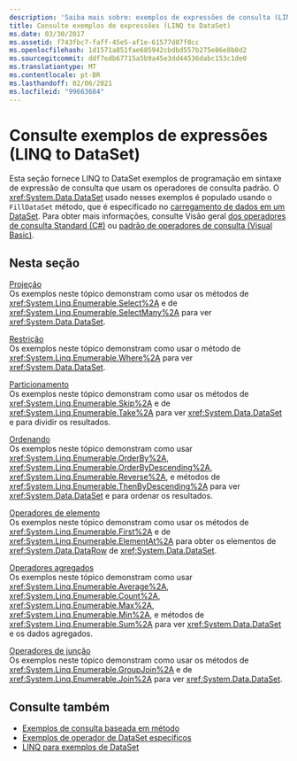 ```yaml
---
description: 'Saiba mais sobre: exemplos de expressões de consulta (LINQ to DataSet)'
title: Consulte exemplos de expressões (LINQ to DataSet)
ms.date: 03/30/2017
ms.assetid: f743fbc7-faff-45e5-af1e-61577d87f0cc
ms.openlocfilehash: 1d1571a851fae685942cbdbd557b275e86e8b0d2
ms.sourcegitcommit: ddf7edb67715a5b9a45e3dd44536dabc153c1de0
ms.translationtype: MT
ms.contentlocale: pt-BR
ms.lasthandoff: 02/06/2021
ms.locfileid: "99663684"
---
```

# <a name="query-expression-examples-linq-to-dataset"></a>Consulte exemplos de expressões (LINQ to DataSet)

Esta seção fornece LINQ to DataSet exemplos de programação em sintaxe de expressão de consulta que usam os operadores de consulta padrão. O <xref:System.Data.DataSet> usado nesses exemplos é populado usando o `FillDataSet` método, que é especificado no [carregamento de dados em um DataSet](loading-data-into-a-dataset.md). Para obter mais informações, consulte Visão geral [dos operadores de consulta Standard (C#)](../../../csharp/programming-guide/concepts/linq/standard-query-operators-overview.md) ou [padrão de operadores de consulta (Visual Basic)](../../../visual-basic/programming-guide/concepts/linq/standard-query-operators-overview.md).  
  
## <a name="in-this-section"></a>Nesta seção  

 [Projeção](query-expression-syntax-examples-projection-linq-to-dataset.md)  
 Os exemplos neste tópico demonstram como usar os métodos de <xref:System.Linq.Enumerable.Select%2A> e de <xref:System.Linq.Enumerable.SelectMany%2A> para ver <xref:System.Data.DataSet>.  
  
 [Restrição](query-expression-syntax-examples-restriction-linq-to-dataset.md)  
 Os exemplos neste tópico demonstram como usar o método de <xref:System.Linq.Enumerable.Where%2A> para ver <xref:System.Data.DataSet>.  
  
 [Particionamento](query-expression-syntax-examples-partitioning.md)  
 Os exemplos neste tópico demonstram como usar os métodos de <xref:System.Linq.Enumerable.Skip%2A> e de <xref:System.Linq.Enumerable.Take%2A> para ver <xref:System.Data.DataSet> e para dividir os resultados.  
  
 [Ordenando](query-expression-syntax-examples-ordering-linq-to-dataset.md)  
 Os exemplos neste tópico demonstram como usar <xref:System.Linq.Enumerable.OrderBy%2A>, <xref:System.Linq.Enumerable.OrderByDescending%2A>, <xref:System.Linq.Enumerable.Reverse%2A>, e métodos de <xref:System.Linq.Enumerable.ThenByDescending%2A> para ver <xref:System.Data.DataSet> e para ordenar os resultados.  
  
 [Operadores de elemento](query-expression-syntax-examples-element-operators.md)  
 Os exemplos neste tópico demonstram como usar os métodos de <xref:System.Linq.Enumerable.First%2A> e de <xref:System.Linq.Enumerable.ElementAt%2A> para obter os elementos de <xref:System.Data.DataRow> de <xref:System.Data.DataSet>.  
  
 [Operadores agregados](query-expression-syntax-examples-aggregate-operators.md)  
 Os exemplos neste tópico demonstram como usar <xref:System.Linq.Enumerable.Average%2A>, <xref:System.Linq.Enumerable.Count%2A>, <xref:System.Linq.Enumerable.Max%2A>, <xref:System.Linq.Enumerable.Min%2A>, e métodos de <xref:System.Linq.Enumerable.Sum%2A> para ver <xref:System.Data.DataSet> e os dados agregados.  
  
 [Operadores de junção](query-expression-syntax-examples-join-operators.md)  
 Os exemplos neste tópico demonstram como usar os métodos de <xref:System.Linq.Enumerable.GroupJoin%2A> e de <xref:System.Linq.Enumerable.Join%2A> para ver <xref:System.Data.DataSet>.  
  
## <a name="see-also"></a>Consulte também

- [Exemplos de consulta baseada em método](method-based-query-examples-linq-to-dataset.md)
- [Exemplos de operador de DataSet específicos](dataset-specific-operator-examples-linq-to-dataset.md)
- [LINQ para exemplos de DataSet](linq-to-dataset-examples.md)
